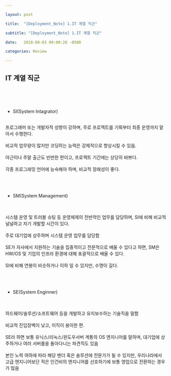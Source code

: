 ```yaml
---

layout: post

title:  "[Deployment_Note] 1.IT 계열 직군"

subtitle: "[Deployment_Note] 1.IT 계열 직군"

date:   2018-08-03 09:00:20 -0500

categories: Review

---
```



## IT 계열 직군

<br>
<br>
<br>

- SI(System Intagrator)

<br>
프로그래머 또는 개발자적 성향이 강하며, 주로 프로젝트를 기획부터 최종 운영까지 맡아서 수행한다.
<br>
<br>
비교적 업무량이 많지만 코딩하는 능력은 강제적으로 향상시킬 수 있음.
<br>
<br>
야근이나 주말 출근도 빈번한 편이고, 프로젝트 기간에는 상당히 바쁘다.
<br>
<br>
각종 프로그래밍 언어에 능숙해야 하며, 비교적 장래성이 좋다.
<br>
<br>
<br>
<br>

- SM(System Management)

<br>
<br>
시스템 운영 및 트러블 슈팅 등 운영체제의 전반적인 업무를 담당하며, SI에 비해 비교적 널널하고 자기 개발할 시간이 있다.
<br>
<br>
주로 대기업에 상주하며 시스템 운영 업무를 담당함
<br>
<br>
SE가 자사에서 지원하는 기술을 집중적이고 전문적으로 배울 수 있다고 하면, SM은 HW/OS 및 기업의 인프라 환경에 대해 포괄적으로 배울 수 있다.
<br>
<br>
SI에 비해 연봉이 비슷하거나 이하 일 수 있지만, 수명이 길다.
<br>
<br>
<br>
<br>

- SE(System Enginner)

<br>
<br>
하드웨어/솔루션/소프트웨어 등을 개발하고 유지보수하는 기술직을 말함
<br>
<br>
비교적 진입장벽이 낮고, 이직이 용이한 편.
<br>
<br>
SE라 하면 보통 유닉스/리눅스/윈도우서버 계통의 OS 엔지니어를 말하며, 대기업에 상주하거나 여러 서버룸을 돌아다니는 파견직도 있음
<br>
<br>
본인 노력 여하에 따라 해당 벤더 혹은 솔루션에 전문가가 될 수 있지만, 우리나라에서 고급 엔지니어보단 적은 인건비의 엔지니어를 선호하기에 보통 영업으로 전환하는 경우가 많음








